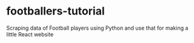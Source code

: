 # footballers-tutorial
Scraping data of Football players using Python and use that for making a little React website
